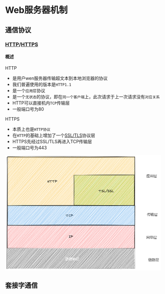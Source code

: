 # Web服务器机制

## 通信协议

### [HTTP](../extend/HTTP.md)/[HTTPS](../extend/HTTPS.md)

#### 概述
HTTP
- 是用户wen服务器传输超文本到本地浏览器的协议
- 我们普遍使用的版本是`HTTP1.1`
- 是一个`应用层`协议
- 是一个`无状态`的协议，即在`同一个客户端`上，此次请求于上一次请求没有`对应关系`
- HTTP可以直接机内`TCP`传输层
- 一般端口号为80

HTTPS
- 本质上也是`HTTP协议`
- 在`HTTP`的基础上增加了一个[SSL/TLS](../extend/SSL-TLS.md)协议层
- HTTPS先经过SSL/TLS再进入TCP传输层
- 一般端口号为443

![HTTP_extend.png](../img/HTTP_extend.png)

## 套接字通信

